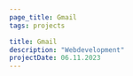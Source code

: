 ```yaml
---
page_title: Gmail
tags: projects

title: Gmail
description: "Webdevelopment"
projectDate: 06.11.2023
---
```

